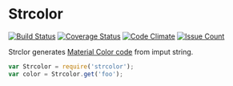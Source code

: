 Strcolor
================================================================================

[![Build Status](https://travis-ci.org/ringohub/strcolor.svg?branch=master)](https://travis-ci.org/ringohub/strcolor)
[![Coverage Status](https://coveralls.io/repos/github/ringohub/strcolor/badge.svg?branch=master)](https://coveralls.io/github/ringohub/strcolor?branch=master)
[![Code Climate](https://codeclimate.com/github/ringohub/strcolor/badges/gpa.svg)](https://codeclimate.com/github/ringohub/strcolor)
[![Issue Count](https://codeclimate.com/github/ringohub/strcolor/badges/issue_count.svg)](https://codeclimate.com/github/ringohub/strcolor)


Strclor generates [Material Color code](https://material.google.com/style/color.html) from imput string.

```js
var Strcolor = require('strcolor');
var color = Strcolor.get('foo');
```
